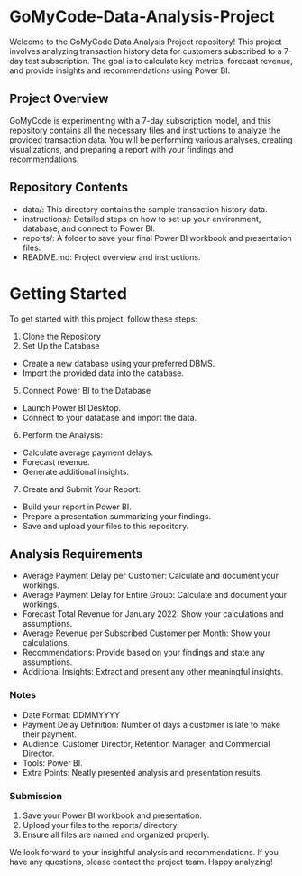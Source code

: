 # GoMyCode-Data-Analysis-Project
Welcome to the GoMyCode Data Analysis Project repository! This project involves analyzing transaction history data for customers subscribed to a 7-day test subscription. The goal is to calculate key metrics, forecast revenue, and provide insights and recommendations using Power BI.

## Project Overview
GoMyCode is experimenting with a 7-day subscription model, and this repository contains all the necessary files and instructions to analyze the provided transaction data. You will be performing various analyses, creating visualizations, and preparing a report with your findings and recommendations.

## Repository Contents
* data/: This directory contains the sample transaction history data.
* instructions/: Detailed steps on how to set up your environment, database, and connect to Power BI.
* reports/: A folder to save your final Power BI workbook and presentation files.
* README.md: Project overview and instructions.

# Getting Started
To get started with this project, follow these steps:
1. Clone the Repository
3. Set Up the Database
* Create a new database using your preferred DBMS.
* Import the provided data into the database.
5. Connect Power BI to the Database
* Launch Power BI Desktop.
* Connect to your database and import the data.
6. Perform the Analysis:
* Calculate average payment delays.
* Forecast revenue.
* Generate additional insights.

7. Create and Submit Your Report:
* Build your report in Power BI.
* Prepare a presentation summarizing your findings.
* Save and upload your files to this repository.

## Analysis Requirements
* Average Payment Delay per Customer: Calculate and document your workings.
* Average Payment Delay for Entire Group: Calculate and document your workings.
* Forecast Total Revenue for January 2022: Show your calculations and assumptions.
* Average Revenue per Subscribed Customer per Month: Show your calculations.
* Recommendations: Provide based on your findings and state any assumptions.
* Additional Insights: Extract and present any other meaningful insights.

### Notes
* Date Format: DDMMYYYY
* Payment Delay Definition: Number of days a customer is late to make their payment.
* Audience: Customer Director, Retention Manager, and Commercial Director.
* Tools: Power BI.
* Extra Points: Neatly presented analysis and presentation results.

### Submission
1. Save your Power BI workbook and presentation.
2. Upload your files to the reports/ directory.
3. Ensure all files are named and organized properly.

We look forward to your insightful analysis and recommendations. If you have any questions, please contact the project team.
Happy analyzing!
   

